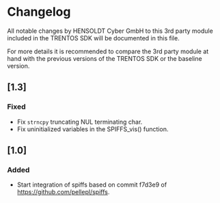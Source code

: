 # Changelog

All notable changes by HENSOLDT Cyber GmbH to this 3rd party module included in
the TRENTOS SDK will be documented in this file.

For more details it is recommended to compare the 3rd party module at hand with
the previous versions of the TRENTOS SDK or the baseline version.

## [1.3]

### Fixed

- Fix `strncpy` truncating NUL terminating char.
- Fix uninitialized variables in the SPIFFS_vis() function.

## [1.0]

### Added

- Start integration of spiffs based on commit f7d3e9 of
  <https://github.com/pellepl/spiffs>.
